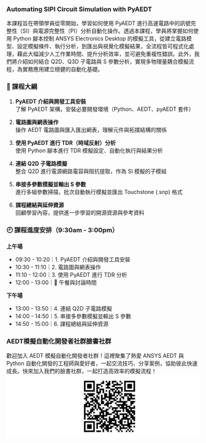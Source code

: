 ### Automating SIPI Circuit Simulation with PyAEDT


本課程旨在帶領學員從零開始，學習如何使用 PyAEDT 進行高速電路中的訊號完整性（SI）與電源完整性（PI）分析自動化操作。透過本課程，學員將掌握如何使用 Python 腳本控制 ANSYS Electronics Desktop 的模擬工具，從建立電路模型、設定模擬條件、執行分析，到匯出與視覺化模擬結果，全流程皆可程式化處理，藉此大幅減少人工作業時間、提升分析效率，並可避免重複性錯誤。此外，我們將介紹如何結合 Q2D、Q3D 子電路與 S 參數分析，實現多物理量耦合模擬流程，為實務應用建立穩健的自動化基礎。


### 🧭 課程大綱

1. **PyAEDT 介紹與開發工具安裝**  
了解 PyAEDT 架構，安裝必要開發環境（Python、AEDT、pyAEDT 套件）

2. **電路圖與網表操作**  
操作 AEDT 電路圖與匯入匯出網表，理解元件與拓撲結構的關係

3. **使用 PyAEDT 進行 TDR（時域反射）分析**  
使用 Python 腳本進行 TDR 模擬設定、自動化執行與結果分析

4. **連結 Q2D 子電路模擬**  
整合 Q2D 進行電源網路電容與阻抗提取，作為 SI 模擬的子模組

5. **串接多參數模擬並輸出 S 參數**  
進行多組參數掃描，批次自動執行模擬並匯出 Touchstone (.snp) 格式

6. **課程總結與延伸資源**  
回顧學習內容，提供進一步學習的開源資源與參考資料


### 🕘 課程進度安排（9:30am - 3:00pm）

**上午場**
- 09:30 - 10:20｜1. PyAEDT 介紹與開發工具安裝
- 10:30 - 11:10｜2. 電路圖與網表操作
- 11:10 - 12:00｜3. 使用 PyAEDT 進行 TDR 分析
- 12:00 - 13:00｜🍱 午餐與討論時間

**下午場**
- 13:00 - 13:50｜4. 連結 Q2D 子電路模擬
- 14:00 - 14:50｜5. 串接多參數模擬並輸出 S 參數
- 14:50 - 15:00｜6. 課程總結與延伸資源

### AEDT模擬自動化開發者社群臉書社群
歡迎加入 AEDT 模擬自動化開發者社群！這裡聚集了熱愛 ANSYS AEDT 與 Python 自動化開發的工程師與愛好者，一起交流技巧、分享案例，協助彼此快速成長。快來加入我們的臉書社群，一起打造高效率的模擬流程！
![Facebook_PyAEDT_QR](/assets/Facebook_PyAEDT_QR.png)
